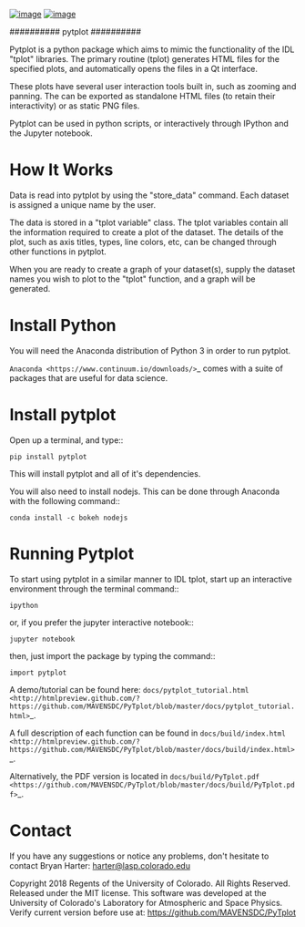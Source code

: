 [![image](https://travis-ci.com/MAVENSDC/PyTplot.svg?branch=master)](https://travis-ci.com/MAVENSDC/pytplot)
[![image](https://coveralls.io/repos/github/MAVENSDC/PyTplot/badge.svg?branch=master)](https://coveralls.io/github/MAVENSDC/PyTplot?branch=master)

##########
pytplot
##########

Pytplot is a python package which aims to mimic the functionality of the IDL "tplot" libraries.  The primary routine (tplot) generates HTML files for the specified plots, and automatically opens the files in a Qt interface.   

These plots have several user interaction tools built in, such as zooming and panning.  The can be exported as standalone HTML files (to retain their interactivity) or as static PNG files.    

Pytplot can be used in python scripts, or interactively through IPython and the Jupyter notebook.  

How It Works
=============

Data is read into pytplot by using the "store_data" command.  Each dataset is assigned a unique name by the user.  

The data is stored in a "tplot variable" class.  The tplot variables contain all the information required to create a plot of the dataset.  The details of the plot, such as axis titles, types, line colors, etc, can be changed through other functions in pytplot.  

When you are ready to create a graph of your dataset(s), supply the dataset names you wish to plot to the "tplot" function, and a graph will be generated.   



Install Python
=============

You will need the Anaconda distribution of Python 3 in order to run pytplot.  

`Anaconda <https://www.continuum.io/downloads/>`_ comes with a suite of packages that are useful for data science. 


Install pytplot
=============

Open up a terminal, and type::

	pip install pytplot
	
This will install pytplot and all of it's dependencies.  

You will also need to install nodejs.  This can be done through Anaconda with the following command::

	conda install -c bokeh nodejs

Running Pytplot
=============

To start using pytplot in a similar manner to IDL tplot, start up an interactive environment through the terminal command::

	ipython 
	
or, if you prefer the jupyter interactive notebook::

	jupyter notebook
	
then, just import the package by typing the command::

	import pytplot

A demo/tutorial can be found here: `docs/pytplot_tutorial.html <http://htmlpreview.github.com/?https://github.com/MAVENSDC/PyTplot/blob/master/docs/pytplot_tutorial.html>`_.
	
A full description of each function can be found in `docs/build/index.html <http://htmlpreview.github.com/?https://github.com/MAVENSDC/PyTplot/blob/master/docs/build/index.html>`_.

Alternatively, the PDF version is located in `docs/build/PyTplot.pdf <https://github.com/MAVENSDC/PyTplot/blob/master/docs/build/PyTplot.pdf>`_.

Contact
=============

If you have any suggestions or notice any problems, don't hesitate to contact Bryan Harter: harter@lasp.colorado.edu 


Copyright 2018 Regents of the University of Colorado. All Rights Reserved.
Released under the MIT license.
This software was developed at the University of Colorado's Laboratory for Atmospheric and Space Physics.
Verify current version before use at: https://github.com/MAVENSDC/PyTplot